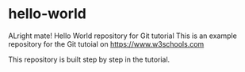# hello-world
ALright mate!
Hello World repository for Git tutorial
This is an example repository for the Git tutoial on https://www.w3schools.com

This repository is built step by step in the tutorial.
